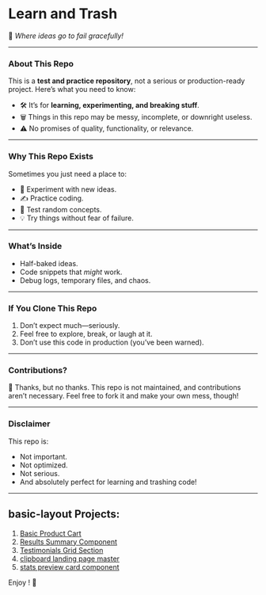 # Learn and Trash

🚀 _Where ideas go to fail gracefully!_

---

### About This Repo

This is a **test and practice repository**, not a serious or production-ready project. Here’s what you need to know:

-   🛠️ It’s for **learning, experimenting, and breaking stuff**.
-   🗑️ Things in this repo may be messy, incomplete, or downright useless.
-   ⚠️ No promises of quality, functionality, or relevance.

---

### Why This Repo Exists

Sometimes you just need a place to:

-   🧪 Experiment with new ideas.
-   ✍️ Practice coding.
-   🎯 Test random concepts.
-   💡 Try things without fear of failure.

---

### What’s Inside

-   Half-baked ideas.
-   Code snippets that _might_ work.
-   Debug logs, temporary files, and chaos.

---

### If You Clone This Repo

1. Don’t expect much—seriously.
2. Feel free to explore, break, or laugh at it.
3. Don’t use this code in production (you’ve been warned).

---

### Contributions?

👋 Thanks, but no thanks. This repo is not maintained, and contributions aren’t necessary. Feel free to fork it and make your own mess, though!

---

### Disclaimer

This repo is:

-   Not important.
-   Not optimized.
-   Not serious.
-   And absolutely perfect for learning and trashing code!

---

## basic-layout Projects:

1. [Basic Product Cart](https://abstowhid.github.io/learn-and-trash/basic-layouts/basic-product-cart/)
2. [Results Summary Component](https://abstowhid.github.io/learn-and-trash/basic-layouts/results-summary-component-main/)
3. [Testimonials Grid Section](https://abstowhid.github.io/learn-and-trash/basic-layouts/testimonials-grid-section/)
4. [clipboard landing page master](https://abstowhid.github.io/learn-and-trash/basic-layouts/clipboard-landing-page-master/)
5. [stats preview card component](https://abstowhid.github.io/learn-and-trash/basic-layouts/stats-preview-card-component-main/)

Enjoy ! 🚀

